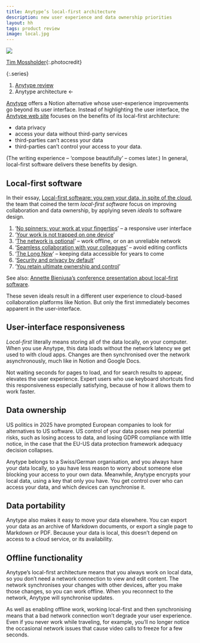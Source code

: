 ```yaml
---
title: Anytype’s local-first architecture
description: new user experience and data ownership priorities
layout: hh
tags: product review
image: local.jpg
---
```


![](local.jpg)

[Tim Mossholder](https://unsplash.com/photos/qvWnGmoTbik){:.photocredit}

{:.series}
1. [Anytype review](anytype-review)
2. Anytype architecture ←

[Anytype](anytype-review)
offers a Notion alternative whose user-experience improvements go beyond its user interface.
Instead of highlighting the user interface,
the [Anytype web site](https://anytype.io) focuses on the benefits of its local-first architecture:

* data privacy
* access your data without third-party services
* third-parties can’t access your data
* third-parties can’t control your access to your data.

(The writing experience – ‘compose beautifully’ – comes later.)
In general, local-first software delivers these benefits by design.

## Local-first software

In their essay,
[Local-first software: you own your data, in spite of the cloud](https://www.inkandswitch.com/essay/local-first/),
the team that coined the term _local-first software_ focus on improving collaboration and data ownership,
by applying seven _ideals_ to software design.

1. ‘[No spinners: your work at your fingertips](https://www.inkandswitch.com/essay/local-first/#1-no-spinners-your-work-at-your-fingertips)’ – a responsive user interface
2. ‘[Your work is not trapped on one device](https://www.inkandswitch.com/essay/local-first/#2-your-work-is-not-trapped-on-one-device)’
3. ‘[The network is optional](https://www.inkandswitch.com/essay/local-first/#3-the-network-is-optional)’ – work offline, or on an unreliable network
4. ‘[Seamless collaboration with your colleagues](https://www.inkandswitch.com/essay/local-first/#4-seamless-collaboration-with-your-colleagues)’ – avoid editing conflicts
5. ‘[The Long Now](https://www.inkandswitch.com/essay/local-first/#5-the-long-now)’ – keeping data accessible for years to come
6. ‘[Security and privacy by default](https://www.inkandswitch.com/essay/local-first/#6-security-and-privacy-by-default)’
7. ‘[You retain ultimate ownership and control](https://www.inkandswitch.com/essay/local-first/#7-you-retain-ultimate-ownership-and-control)’

See also: [Annette Bieniusa’s conference presentation about local-first software](https://media.ccc.de/v/bob11-2025-local-first-software-bieniusa).

These seven ideals result in a different user experience to cloud-based collaboration platforms like Notion.
But only the first immediately becomes apparent in the user-interface.

## User-interface responsiveness

_Local-first_ literally means storing all of the data locally, on your computer.
When you use Anytype, this data loads without the network latency we get used to with cloud apps.
Changes are then synchronised over the network asynchronously,
much like in Notion and Google Docs.

Not waiting seconds for pages to load, and for search results to appear, elevates the user experience.
Expert users who use keyboard shortcuts find this responsiveness especially satisfying,
because of how it allows them to work faster.

## Data ownership

US politics in 2025 have prompted European companies to look for alternatives to US software.
US control of your data poses new potential risks,
such as losing access to data, and losing GDPR compliance with little notice,
in the case that the EU-US data protection framework adequacy decision collapses.

Anytype belongs to a Swiss/German organisation, and you always have your data locally,
so yau have less reason to worry about someone else blocking your access to your own data.
Meanwhile, Anytype encrypts your local data, using a key that only you have.
You get control over who can access your data, and which devices can synchronise it.

## Data portability

Anytype also makes it easy to move your data elsewhere.
You can export your data as an archive of Markdown documents, 
or export a single page to Markdown or PDF.
Because your data is local, this doesn’t depend on access to a cloud service, or its availability.


## Offline functionality

Anytype’s local-first architecture means that you always work on local data,
so you don’t need a network connection to view and edit content.
The network synchronises your changes with other devices, after you make those changes,
so you can work offline.
When you reconnect to the network, Anytype will synchronise updates.

As well as enabling offline work, working local-first and then synchronising means that 
a bad network connection won’t degrade your user experience.
Even if you never work while traveling, for example,
you’ll no longer notice the occasional network issues that cause video calls to freeze for a few seconds.
